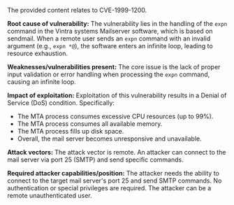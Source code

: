 The provided content relates to CVE-1999-1200.

**Root cause of vulnerability:**
The vulnerability lies in the handling of the `expn` command in the Vintra systems Mailserver software, which is based on sendmail. When a remote user sends an `expn` command with an invalid argument (e.g., `expn *@`), the software enters an infinite loop, leading to resource exhaustion.

**Weaknesses/vulnerabilities present:**
The core issue is the lack of proper input validation or error handling when processing the `expn` command, causing an infinite loop.

**Impact of exploitation:**
Exploitation of this vulnerability results in a Denial of Service (DoS) condition. Specifically:
- The MTA process consumes excessive CPU resources (up to 99%).
- The MTA process consumes all available memory.
- The MTA process fills up disk space.
- Overall, the mail server becomes unresponsive and unavailable.

**Attack vectors:**
The attack vector is remote. An attacker can connect to the mail server via port 25 (SMTP) and send specific commands.

**Required attacker capabilities/position:**
The attacker needs the ability to connect to the target mail server's port 25 and send SMTP commands. No authentication or special privileges are required. The attacker can be a remote unauthenticated user.